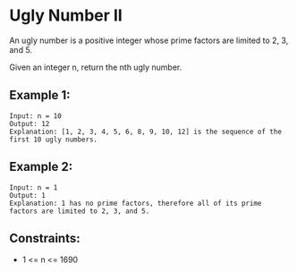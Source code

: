 # Ugly Number II

An ugly number is a positive integer whose prime factors are limited to 2, 3, and 5.

Given an integer n, return the nth ugly number.

## Example 1:

```
Input: n = 10
Output: 12
Explanation: [1, 2, 3, 4, 5, 6, 8, 9, 10, 12] is the sequence of the first 10 ugly numbers.
```

## Example 2:

```
Input: n = 1
Output: 1
Explanation: 1 has no prime factors, therefore all of its prime factors are limited to 2, 3, and 5.
```

## Constraints:

- 1 <= n <= 1690
